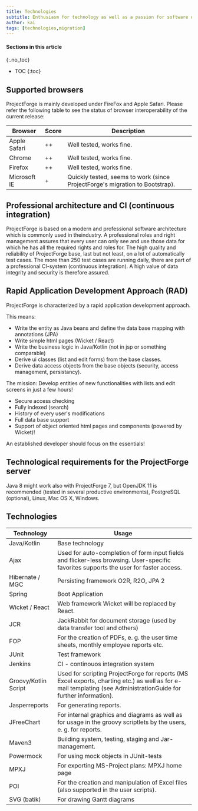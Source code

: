 ```yaml
---
title: Technologies
subtitle: Enthusiasm for technology as well as a passion for software development resulted in the emergence of a product based on state-of-the-art technologies, which will be improved continuously.
author: kai
tags: [technologies,migration]
---
```


#### Sections in this article
{:.no_toc}
* TOC
{:toc}

## Supported browsers

ProjectForge is mainly developed under FireFox and Apple Safari. Please refer the following table to see the status of browser interoperability of the current release:

| Browser      | Score | Description                                                                  |
|--------------|-------|------------------------------------------------------------------------------|
| Apple Safari |   ++  | Well tested, works fine.                                                     |
| Chrome       |   ++  | Well tested, works fine.                                                     |
| Firefox      |   ++  | Well tested, works fine.                                                     |
| Microsoft IE |   +   | Quickly tested, seems to work (since ProjectForge's migration to Bootstrap). |


## Professional architecture and CI (continuous integration)

ProjectForge is based on a modern and professional software architecture which is commonly used in theindustry. A professional roles and right management assures that every user can only see and use those data for which he has all the required rights and roles for.
The high quality and reliability of ProjectForge base, last but not least, on a lot of automatically test cases. The more than 250 test cases are running daily, there are part of a professional CI-system (continuous integration). 
A high value of data integrity and security is therefore assured.

## Rapid Application Development Approach (RAD)

ProjectForge is characterized by a rapid application development approach.

This means:

- Write the entity as Java beans and define the data base mapping with annotations (JPA)
- Write simple html pages (Wicket / React)
- Write the business logic in Java/Kotlin (not in jsp or something comparable)
- Derive ui classes (list and edit forms) from the base classes.
- Derive data access objects from the base objects (security, access management, persistancy).

The mission:
Develop entities of new functionalities with lists and edit screens in just a few hours!

- Secure access checking
- Fully indexed (search)
- History of every user's modifications
- Full data base support
- Support of object oriented html pages and components (powered by Wicket)!

An established developer should focus on the essentials!

## Technological requirements for the ProjectForge server

Java 8 might work also with ProjectForge 7, but OpenJDK 11 is recommended (tested in several productive environments), PostgreSQL (optional), Linux, Mac OS X, Windows.

## Technologies

<table>
   <thead>
      <tr>
         <th>Technology</th>
         <th>Usage</th>
      </tr>
   </thead>
   <tbody>
      <tr>
         <td>Java/Kotlin</td>
         <td>Base technology</td>
      </tr>
      <tr>
         <td>Ajax</td>
         <td>Used for auto-completion of form input fields and flicker-less browsing. User-specific favorites supports the user for faster access.</td>
      </tr>
      <tr>
         <td>Hibernate / MGC</td>
         <td>Persisting framework O2R, R2O, JPA 2</td>
      </tr>
      <tr>
         <td>Spring</td>
         <td>Boot Application</td>
      </tr>
      <tr>
         <td>Wicket / React</td>
         <td>Web framework Wicket will be replaced by React.</td>
      </tr>
      <tr>
         <td>JCR</td>
         <td>JackRabbit for document storage (used by data transfer tool and others)</td>
      </tr>
      <tr>
         <td>FOP</td>
         <td>For the creation of PDFs, e. g. the user time sheets, monthly employee reports etc.</td>
      </tr>
      <tr>
         <td>JUnit</td>
         <td>Test framework</td>
      </tr>
      <tr>
         <td>Jenkins</td>
         <td>CI - continouos integration system</td>
      </tr>
      <tr>
         <td>Groovy/Kotlin Script</td>
         <td>Used for scripting ProjectForge for reports (MS Excel exports, charting etc.) as well as for e-mail templating (see AdministrationGuide for further information).</td>
      </tr>
      <tr>
         <td>Jasperreports</td>
         <td>For generating reports.</td>
      </tr>
      <tr>
         <td>JFreeChart</td>
         <td>For internal graphics and diagrams as well as for usage in the groovy scriptlets by the users, e. g. for reports.</td>
      </tr>
      <tr>
         <td>Maven3</td>
         <td>Building system, testing, staging and Jar-management.</td>
      </tr>
      <tr>
         <td>Powermock</td>
         <td>For using mock objects in JUnit-tests</td>
      </tr>
      <tr>
         <td>MPXJ</td>
         <td>For exporting MS-Project plans: MPXJ home page</td>
      </tr>
      <tr>
         <td>POI</td>
         <td>For the creation and manipulation of Excel files (also supported in the user scripts).</td>
      </tr>
      <tr>
         <td>SVG (batik)</td>
         <td>For drawing Gantt diagrams</td>
      </tr>
   </tbody>
</table>
